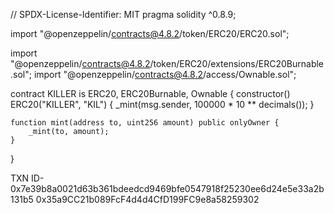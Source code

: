 // SPDX-License-Identifier: MIT
pragma solidity ^0.8.9;

import "@openzeppelin/contracts@4.8.2/token/ERC20/ERC20.sol";

import "@openzeppelin/contracts@4.8.2/token/ERC20/extensions/ERC20Burnable.sol";
import "@openzeppelin/contracts@4.8.2/access/Ownable.sol";

contract KILLER is ERC20, ERC20Burnable, Ownable {
    constructor() ERC20("KILLER", "KIL") {
        _mint(msg.sender, 100000 * 10 ** decimals());
    }

    function mint(address to, uint256 amount) public onlyOwner {
        _mint(to, amount);
    }
}

TXN ID-0x7e39b8a0021d63b361bdeedcd9469bfe0547918f25230ee6d24e5e33a2b131b5
0x35a9CC21b089FcF4d4d4CfD199FC9e8a58259302
